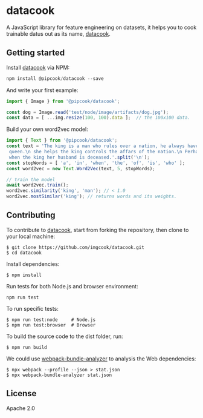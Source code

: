 # datacook

A JavaScript library for feature engineering on datasets, it helps you to cook trainable datus out
as its name, [datacook][].

## Getting started

Install [datacook][] via NPM:

```js
npm install @pipcook/datacook --save
```

And write your first example:

```js
import { Image } from '@pipcook/datacook';

const dog = Image.read('test/node/image/artifacts/dog.jpg');
const data = [ ...img.resize(100, 100).data ];  // the 100x100 data.
```

Build your own word2vec model:

```js
import { Text } from '@pipcook/datacook';
const text = 'The king is a man who rules over a nation, he always have a woman beside him called the\
 queen.\n she helps the king controls the affars of the nation.\n Perhaps, she acclaimed the position of a king\
 when the king her husband is deceased.'.split('\n');
const stopWords = [ 'a', 'in', 'when', 'the', 'of', 'is', 'who' ];
const word2vec = new Text.Word2Vec(text, 5, stopWords);

// train the model
await word2vec.train();
word2vec.similarity('king', 'man'); // < 1.0
word2vec.mostSimilar('king'); // returns words and its weights.
```

## Contributing

To contribute to [datacook][], start from forking the repository, then clone to your local machine:

```shell
$ git clone https://github.com/imgcook/datacook.git
$ cd datacook
```

Install dependencies:

```shell
$ npm install
```

Run tests for both Node.js and browser environment:

```shell
npm run test
```

To run specific tests:

```shell
$ npm run test:node     # Node.js
$ npm run test:browser  # Browser
```

To build the source code to the dist folder, run:

```shell
$ npm run build
```

We could use [webpack-bundle-analyzer][] to analysis the Web dependencies:

```shell
$ npx webpack --profile --json > stat.json
$ npx webpack-bundle-analyzer stat.json
```

## License

Apache 2.0

[datacook]: https://github.com/imgcook/datacook
[webpack-bundle-analyzer]: https://www.npmjs.com/package/webpack-bundle-analyzer
